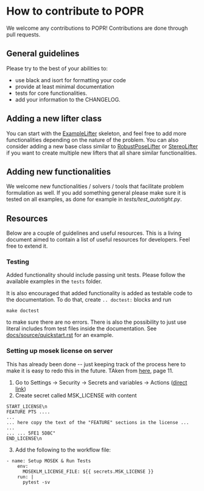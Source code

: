# How to contribute to POPR

We welcome any contributions to POPR! Contributions are done through pull requests. 

## General guidelines

Please try to the best of your abilities to:

- use black and isort for formatting your code
- provide at least minimal documentation
- tests for core functionalities.
- add your information to the CHANGELOG.

## Adding a new lifter class

You can start with the [ExampleLifter](../popr/examples/ExampleLifter.py) skeleton, and feel free to add more functionalities depending on the nature of the problem. You can also consider adding a new base class similar to [RobustPoseLifter](../popr/base_lifters/RobustPoseLifter.py) or [StereoLifter](../popr/base_lifters/StereoLifter.py) if you want to create multiple new lifters that all share similar functionalities.

## Adding new functionalities

We welcome new functionalities / solvers / tools that facilitate problem formulation as well. If you add something general please make sure it is tested on all examples, as done for example in *tests/test_autotight.py*.

## Resources

Below are a couple of guidelines and useful resources. This is a living document aimed to contain a list of useful resources for developers. Feel free to extend it. 

### Testing

Added functionality should include passing unit tests. Please follow the available examples in the `tests` folder. 

It is also encouraged that added functionality is added as testable code to the documentation. To do that, create `.. doctest:` blocks and run 
```
make doctest
```
to make sure there are no errors. There is also the possibility to just use literal includes from test files inside the documentation. See [docs/source/quickstart.rst](./docs/source/quickstart.rst) for an example. 

### Setting up mosek license on server

This has already been done -- just keeping track of the process here to make it is easy to redo this in the future. TAken from [here](https://docs.mosek.com/11.0/faq.pdf), page 11. 

1. Go to Settings -> Security -> Secrets and variables -> Actions ([direct link](https://github.com/duembgen/popr/settings/secrets/actions))
2. Create secret called MSK_LICENSE with content 

```
START_LICENSE\n
FEATURE PTS ....
...
... here copy the text of the "FEATURE" sections in the license ...
...
... ... 5FE1 5DBC"
END_LICENSE\n
```

3. Add the following to the workflow file: 
```
- name: Setup MOSEK & Run Tests
    env:
      MOSEKLM_LICENSE_FILE: ${{ secrets.MSK_LICENSE }}
    run: |
      pytest -sv
```

